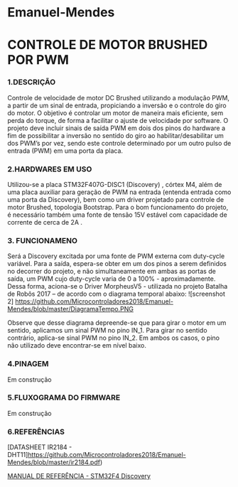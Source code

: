 ﻿# Emanuel-Mendes

# CONTROLE DE MOTOR BRUSHED POR PWM


### 1.DESCRIÇÃO
Controle de velocidade de motor DC Brushed utilizando a modulação PWM, a partir de um sinal de entrada, propiciando a inversão e o controle do giro do motor. O objetivo é controlar um motor de maneira mais eficiente, sem perda do torque, de forma a facilitar o ajuste de velocidade por software. O projeto deve incluir sinais de saída PWM em dois dos pinos do hardware a fim de possibilitar a inversão no sentido do giro ao habilitar/desabilitar um dos PWM’s por vez, sendo este controle determinado por um outro pulso de entrada (PWM) em uma porta da placa.

### 2.HARDWARES EM USO

Utilizou-se a placa STM32F407G-DISC1 (Discovery) , córtex M4, além de uma placa auxiliar para geração de PWM na entrada (entenda entrada como uma porta da Discovery), bem como um driver projetado para controle de motor Brushed, topologia Bootstrap. Para o bom funcionamento do projeto, é necessário também uma fonte de tensão 15V estável com capacidade de corrente de cerca de 2A .  


### 3. FUNCIONAMENO

Será a Discovery excitada por uma fonte de PWM externa com duty-cycle variável. Para a saída, espera-se obter em um dos pinos a serem definidos no decorrer do projeto, e não simultaneamente em ambas as portas de saída, um PWM cujo duty-cycle varia de 0 a 100% - aproximadamente. Dessa forma, aciona-se o Driver MorpheusV5 - utilizada no projeto Batalha de Robôs 2017 – de acordo com o diagrama temporal abaixo: 
![screenshot 2] https://github.com/Microcontroladores2018/Emanuel-Mendes/blob/master/DiagramaTempo.PNG

Observe que desse diagrama depreende-se que para girar o motor em um sentido, aplicamos um sinal PWM no pino IN_1. Para girar no sentido contrário, aplica-se sinal PWM no pino IN_2. Em ambos os casos, o pino não utilizado deve encontrar-se em nível baixo. 

### 4.PINAGEM

Em construção

### 5.FLUXOGRAMA DO FIRMWARE

Em construção

### 6.REFERÊNCIAS

 [DATASHEET IR2184 - DHT11]https://github.com/Microcontroladores2018/Emanuel-Mendes/blob/master/ir2184.pdf)

[MANUAL DE REFERÊNCIA - STM32F4 Discovery](http://www.st.com/content/ccc/resource/technical/document/reference_manual/3d/6d/5a/66/b4/99/40/d4/DM00031020.pdf/files/DM00031020.pdf/jcr:content/translations/en.DM00031020.pdf)
